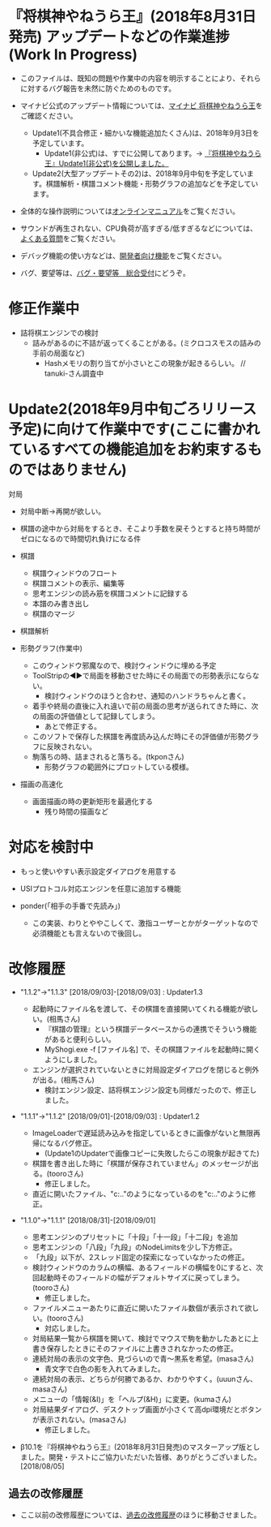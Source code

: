﻿
# 『将棋神やねうら王』(2018年8月31日発売) アップデートなどの作業進捗 (Work In Progress)


- このファイルは、既知の問題や作業中の内容を明示することにより、それらに対するバグ報告を未然に防ぐためのものです。

- マイナビ公式のアップデート情報については、[マイナビ 将棋神やねうら王](https://book.mynavi.jp/ec/products/detail/id=92007)をご確認ください。
  - Update1(不具合修正・細かいな機能追加たくさん)は、2018年9月3日を予定しています。
    - Update1(非公式)は、すでに公開してあります。→ [『将棋神やねうら王』Update1(非公式)を公開しました。](http://yaneuraou.yaneu.com/2018/08/31/%E3%80%8E%E5%B0%86%E6%A3%8B%E7%A5%9E%E3%82%84%E3%81%AD%E3%81%86%E3%82%89%E7%8E%8B%E3%80%8Fupdate1%E9%9D%9E%E5%85%AC%E5%BC%8F%E3%82%92%E5%85%AC%E9%96%8B%E3%81%97%E3%81%BE%E3%81%97%E3%81%9F%E3%80%82/)
  - Update2(大型アップデートその2)は、2018年9月中旬を予定しています。棋譜解析・棋譜コメント機能・形勢グラフの追加などを予定しています。
- 全体的な操作説明については[オンラインマニュアル](online_manual.md)をご覧ください。
- サウンドが再生されない、CPU負荷が高すぎる/低すぎるなどについては、[よくある質問](faq.md)をご覧ください。
- デバッグ機能の使い方などは、[開発者向け機能](dev_manual.md)をご覧ください。
- バグ、要望等は、[バグ・要望等　総合受付](https://github.com/yaneurao/MyShogi/issues/33)にどうぞ。


# 修正作業中


- 詰将棋エンジンでの検討
  - 詰みがあるのに不詰が返ってくることがある。(ミクロコスモスの詰みの手前の局面など)
    - Hashメモリの割り当てが小さいとこの現象が起きるらしい。
    // tanuki-さん調査中


# Update2(2018年9月中旬ごろリリース予定)に向けて作業中です(ここに書かれているすべての機能追加をお約束するものではありません)


対局
  - 対局中断→再開が欲しい。
  - 棋譜の途中から対局をするとき、そこより手数を戻そうとすると持ち時間がゼロになるので時間切れ負けになる件

- 棋譜
  - 棋譜ウィンドウのフロート
  - 棋譜コメントの表示、編集等
  - 思考エンジンの読み筋を棋譜コメントに記録する
  - 本譜のみ書き出し
  - 棋譜のマージ

- 棋譜解析

- 形勢グラフ(作業中)
	- このウィンドウ邪魔なので、検討ウィンドウに埋める予定
  - ToolStripの◀▶で局面を移動させた時にその局面での形勢表示にならない。
    - 検討ウィンドウのほうと合わせ、通知のハンドラちゃんと書く。
  - 着手や終局の直後に入れ違いで前の局面の思考が送られてきた時に、次の局面の評価値として記録してしまう。
    - あとで修正する。
  - このソフトで保存した棋譜を再度読み込んだ時にその評価値が形勢グラフに反映されない。
  - 駒落ちの時、詰まされると落ちる。(tkponさん)
    - 形勢グラフの範囲外にプロットしている模様。

- 描画の高速化
	- 画面描画の時の更新矩形を最適化する
		- 残り時間の描画など


# 対応を検討中


- もっと使いやすい表示設定ダイアログを用意する

- USIプロトコル対応エンジンを任意に追加する機能

- ponder(「相手の手番で先読み」)
  - この実装、わりとややこしくて、激指ユーザーとかがターゲットなので必須機能とも言えないので後回し。


# 改修履歴


- "1.1.2"→"1.1.3" [2018/09/03]-[2018/09/03] : Updater1.3
  - 起動時にファイル名を渡して、その棋譜を直接開いてくれる機能が欲しい。(相馬さん)
    - 『棋譜の管理』という棋譜データベースからの連携でそういう機能があると便利らしい。
    - MyShogi.exe -f [ファイル名] で、その棋譜ファイルを起動時に開くようにしました。
  - エンジンが選択されていないときに対局設定ダイアログを閉じると例外が出る。(相馬さん)
    - 検討エンジン設定、詰将棋エンジン設定も同様だったので、修正しました。


- "1.1.1"→"1.1.2" [2018/09/01]-[2018/09/03] : Updater1.2
  - ImageLoaderで遅延読み込みを指定しているときに画像がないと無限再帰になるバグ修正。
    - (Update1のUpdaterで画像コピーに失敗したらこの現象が起きてた)
  - 棋譜を書き出した時に「棋譜が保存されていません」のメッセージが出る。(tooroさん)
    - 修正しました。
  - 直近に開いたファイル、"c:.."のようになっているのを"c:\.."のように修正。


- "1.1.0"→"1.1.1" [2018/08/31]-[2018/09/01]
  - 思考エンジンのプリセットに「十段」「十一段」「十二段」を追加
  - 思考エンジンの「八段」「九段」のNodeLimitsを少し下方修正。
  - 「九段」以下が、2スレッド固定の探索になっていなかったの修正。
  - 検討ウィンドウのカラムの横幅、あるフィールドの横幅を0にすると、次回起動時そのフィールドの幅がデフォルトサイズに戻ってしまう。(tooroさん)
    - 修正しました。
  - ファイルメニューあたりに直近に開いたファイル数個が表示されて欲しい。(tooroさん)
    - 対応しました。
  - 対局結果一覧から棋譜を開いて、検討でマウスで駒を動かしたあとに上書き保存したときにそのファイルに上書きされなかったの修正。
  - 連続対局の表示の文字色、見づらいので青～黒系を希望。(masaさん)
    - 青文字で白色の影を入れてみました。
  - 連続対局の表示、どちらが何勝であるか、わかりやすく。(uuunさん、masaさん)
  - メニューの「情報(&I)」を「ヘルプ(&H)」に変更。(kumaさん)
  - 対局結果ダイアログ、デスクトップ画面が小さくて高dpi環境だとボタンが表示されない。(masaさん)
    - 修正しました。


- β10.1を『将棋神やねうら王』(2018年8月31日発売)のマスターアップ版としました。開発・テストにご協力いただいた皆様、ありがとうございました。[2018/08/05]


## 過去の改修履歴

- ここ以前の改修履歴については、[過去の改修履歴](過去の改修履歴.md)のほうに移動させました。
